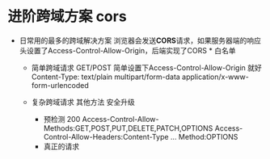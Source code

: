 # 进阶跨域方案 cors

- 日常用的最多的跨域解决方案
    浏览器会发送**CORS**请求，如果服务器端的响应头设置了Access-Control-Allow-Origin，后端实现了CORS
    *
    白名单

    - 简单跨域请求
        GET/POST 简单设置下Access-Control-Allow-Origin 就好
        Content-Type:  text/plain multipart/form-data application/x-www-form-urlencoded


    - 复杂跨域请求
        其他方法  安全升级
        - 预检测
           200
           Access-Control-Allow-Methods:GET,POST,PUT,DELETE,PATCH,OPTIONS
           Access-Control-Allow-Headers:Content-Type
           ...
           Method:OPTIONS
        - 真正的请求